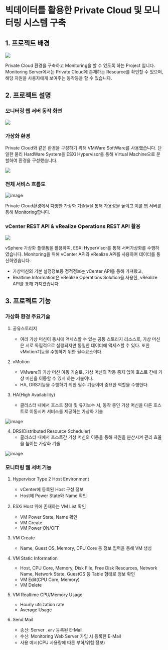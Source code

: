 # 빅데이터를 활용한 Private Cloud 및 모니터링 시스템 구축

## 1. 프로젝트 배경

![](https://velog.velcdn.com/images/show7441/post/c3218b54-d685-4549-9e5c-6f6370bc4c48/image.png)

Private Cloud 환경을 구축하고 Monitoring을 할 수 있도록 하는 Project 입니다.
Monitoring Server에서는 Private Cloud에 존재하는 Resource를 확인할 수 있으며, 해당 자원을 사용자에게 보여주는 동작등을 할 수 있습니다.

## 2. 프로젝트 설명

### 모니터링 웹 서버 동작 화면

![](https://user-images.githubusercontent.com/121588874/244625515-fd98078a-9753-49f8-9b21-049a8ac0fed7.gif)

### 가상화 환경

Private Cloud와 같은 환경을 구성하기 위해 VMWare SoftWare를 사용했습니다.
단일한 물리 HardWare System을 ESXi Hypervisor를 통해 Virtual Machine으로 분할하여 환경을 구성했습니다.

![](https://velog.velcdn.com/images/show7441/post/0cdd9031-b545-4807-85f6-8fe63a1fd3f0/image.png) 


### 전체 서비스 흐름도
![image](https://github.com/sangmin0806/-PrivateCloud_Monitoring_System/assets/134148399/9275c6b6-141a-4649-bb07-2e0a5cdeeaba)

Private Cloud환경에서 다양한 가상화 기술들을 통해 가용성을 높이고 이를 웹 서버를 통해 Monitoring합니다.

### vCenter REST API & vRealize Operations REST API 활용

![](https://velog.velcdn.com/images/show7441/post/0c0cfe16-bbbc-45c7-9b56-c19e20b3fb74/image.png)



vSphere 가상화 플랫폼을 활용하여, ESXi HyperVisor를 통해 서버가상화를 수행하였습니다.
Monitoring을 위해 vCenter API와 vRealize API를 사용하여 데이터를 통신하였습니다.
- 가상머신의 기본 설정정보등 정적정보는 vCenter API를 통해 가져왔고,
- Realtime Information은 vRealize Operations Solution을 사용한, vRealize API를 통해 가져왔습니다.


## 3. 프로젝트 기능

### 가상화 환경 주요기술
1. 공유스토리지
    - 여러 가상 머신이 동시에 액세스할 수 있는 공통 스토리지 리소스로, 가상 머신은 서로 독립적으로 실행되지만 동일한 데이터에 액세스할 수 있다.
  또한 vMotion기능을 수행하기 위한 필수요소이다.
  
2. vMotion
    - VMware의 가상 머신 이동 기술로, 가상 머신의 작동 중지 없이 호스트 간에 가상 머신을 이동할 수 있게 하는 기술이다.
    - HA, DRS기능을 수행하기 위한 필수 기능이며 중요한 역할을 수행한다.

3. HA(High Availability)
    - 클러스터 내에서 호스트 장애 및 유지보수 시, 동작 중인 가상 머신을 다른 호스트로 이동시켜 서비스를 제공하는 가상화 기술

![image](https://github.com/sangmin0806/-PrivateCloud_Monitoring_System/assets/134148399/14f3f7eb-8f35-42e3-bd47-b3959f353ab9)

4. DRS(Distributed Resource Scheduler)
    - 클러스터 내에서 호스트간 가상 머신의 이동을 통해 자원을 분산시켜 관리 효율을 높이는 가상화 기술

![image](https://github.com/sangmin0806/-PrivateCloud_Monitoring_System/assets/134148399/4a7c6deb-53e4-4052-9e13-e18f678b0493)

### 모니터링 웹 서버 기능

1. Hypervisor Type 2 Host Environment

    - vCenter에 등록된 Host 구성 정보
    - Host에 Power State와 Name 확인

2. ESXi Host 위에 존재하는 VM List 확인

    - VM Power State, Name 확인
    - VM Create
    - VM Power ON/OFF

3. VM Create

    - Name, Guest OS, Memory, CPU Core 등 정보 입력을 통해 VM 생성

4. VM Static Information

    - Host, CPU Core, Memory, Disk File, Free Disk Resources, Network Name, Network State, GuestOS 등 Table 형태로 정보 확인
    - VM Edit(CPU Core, Memory)
    - VM Delete

5. VM Realtime CPU/Memory Usage

    - Hourly utilization rate
    - Average Usage

6. Send Mail
    - 송신: Server `.env` 등록된 E-Mail
    - 수신: Monitoring Web Server 가입 시 등록한 E-Mail
    - 사용 예시(CPU 사용량에 따른 부하/위험 정보)
